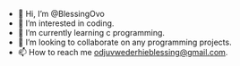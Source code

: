- 👋 Hi, I’m @BlessingOvo
- 👀 I’m interested in coding.
- 🌱 I’m currently learning c programming.
- 💞️ I’m looking to collaborate on any programming projects.
- 📫 How to reach me odjuvwederhieblessing@gmail.com.

<!---
BlessingOvo/BlessingOvo is a ✨ special ✨ repository because its `README.md` (this file) appears on your GitHub profile.
You can click the Preview link to take a look at your changes.
--->
